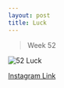```yaml
---
layout: post
title: Luck
---
```


> Week 52

![52 Luck](/static/images/dc52.jpg)

[Instagram Link](https://www.instagram.com/p/6aybanxMoc/)
